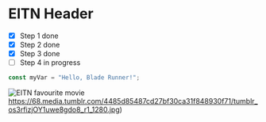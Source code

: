 # EITN Header

- [x] Step 1 done
- [x] Step 2 done
- [x] Step 3 done
- [ ] Step 4 in progress

``` javascript
const myVar = "Hello, Blade Runner!";
```

![EITN favourite movie](https://68.media.tumblr.com/4485d85487cd27bf30ca31f848930f71/tumblr_os3rfizjOY1uwe8gdo8_r1_1280.jpg)https://68.media.tumblr.com/4485d85487cd27bf30ca31f848930f71/tumblr_os3rfizjOY1uwe8gdo8_r1_1280.jpg)
